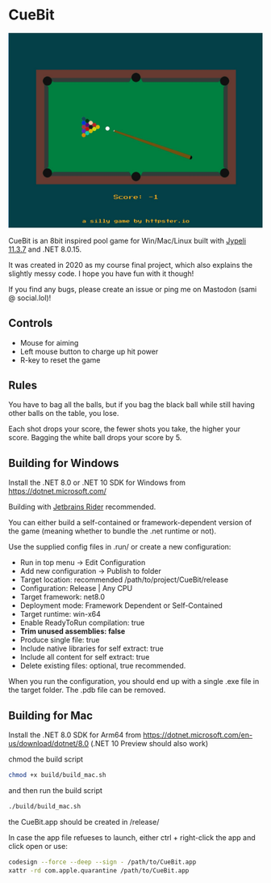 # CueBit

![screenshot](https://github.com/httpsterio/CueBit/blob/main/CueBit%20screenshot.jpg?raw=true)

CueBit is an 8bit inspired pool game for Win/Mac/Linux built with [Jypeli 11.3.7](https://github.com/Jypeli-JYU/Jypeli) and .NET 8.0.15.

It was created in 2020 as my course final project, which also explains the slightly messy code. I hope you have fun with it though!

If you find any bugs, please create an issue or ping me on Mastodon (sami @ social.lol)!

## Controls

- Mouse for aiming
- Left mouse button to charge up hit power
- R-key to reset the game

## Rules

You have to bag all the balls, but if you bag the black ball while still having other balls on the table, you lose.

Each shot drops your score, the fewer shots you take, the higher your score. Bagging the white ball drops your score by 5.

## Building for Windows

Install the .NET 8.0 or .NET 10 SDK for Windows from https://dotnet.microsoft.com/

Building with [Jetbrains Rider](https://www.jetbrains.com/rider/) recommended.

You can either build a self-contained or framework-dependent version of the game (meaning whether to bundle the .net runtime or not).

Use the supplied config files in .run/ or create a new configuration: 

- Run in top menu -> Edit Configuration
- Add new configuration -> Publish to folder
- Target location: recommended /path/to/project/CueBit/release
- Configuration: Release | Any CPU
- Target framework: net8.0
- Deployment mode: Framework Dependent or Self-Contained
- Target runtime: win-x64
- Enable ReadyToRun compilation: true
- __Trim unused assemblies: false__
- Produce single file: true
- Include native libraries for self extract: true
- Include all content for self extract: true
- Delete existing files: optional, true recommended.

When you run the configuration, you should end up with a single .exe file in the target folder. The .pdb file can be removed.

## Building for Mac

Install the .NET 8.0 SDK for Arm64 from https://dotnet.microsoft.com/en-us/download/dotnet/8.0
(.NET 10 Preview should also work)

chmod the build script

```bash
chmod +x build/build_mac.sh
```

and then run the build script

```bash
./build/build_mac.sh
```

the CueBit.app should be created in /release/

In case the app file refueses to launch, either ctrl + right-click the app and click open or use:
```bash
codesign --force --deep --sign - /path/to/CueBit.app
xattr -rd com.apple.quarantine /path/to/CueBit.app
```
